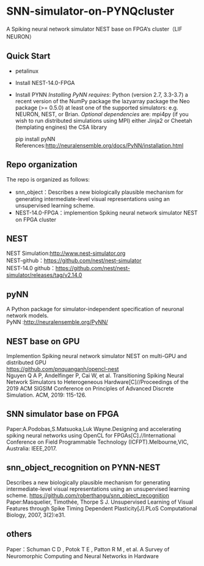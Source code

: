 # SNN-simulator-on-PYNQcluster
A Spiking neural network simulator NEST base on FPGA‘s cluster（LIF NEURON）
## Quick Start
 * petalinux 
 * Install NEST-14.0-FPGA
 * Install PYNN
    _Installing PyNN requires_:
    Python (version 2.7, 3.3-3.7)
    a recent version of the NumPy package
    the lazyarray package
    the Neo package (>= 0.5.0)
    at least one of the supported simulators: e.g. NEURON, NEST, or Brian.
    _Optional dependencies_ are:
    mpi4py (if you wish to run distributed simulations using MPI)
    either Jinja2 or Cheetah (templating engines)
    the CSA library
    
    pip install pyNN
    References:http://neuralensemble.org/docs/PyNN/installation.html
 
## Repo organization
The repo is organized as follows:
 * snn_object：Describes a new biologically plausible mechanism for generating intermediate-level visual representations using an          unsupervised learning scheme.
 * NEST-14.0-FPGA：implemention Spiking neural network simulator NEST on FPGA cluster
## NEST  
NEST Simulation:http://www.nest-simulator.org  
NEST-github：https://github.com/nest/nest-simulator  
NEST-14.0 github：https://github.com/nest/nest-simulator/releases/tag/v2.14.0  

## pyNN  
A Python package for simulator-independent specification of neuronal network models.  
PyNN :http://neuralensemble.org/PyNN/  

## NEST base on GPU  
Implemention Spiking neural network simulator NEST on multi-GPU and distributed GPU  
https://github.com/pnquanganh/opencl-nest  
Nguyen Q A P, Andelfinger P, Cai W, et al. Transitioning Spiking Neural Network Simulators to Heterogeneous Hardware[C]//Proceedings of the 2019 ACM SIGSIM Conference on Principles of Advanced Discrete Simulation. ACM, 2019: 115-126.

## SNN simulator base on FPGA
Paper:A.Podobas,S.Matsuoka,Luk Wayne.Designing and accelerating spiking neural networks using OpenCL for FPGAs[C].//International   Conference on Field Programmable Technology (ICFPT).Melbourne,VIC, Australia: IEEE,2017.  

## snn_object_recognition on PYNN-NEST  
Describes a new biologically plausible mechanism for generating intermediate-level visual representations using an unsupervised learning   scheme.
https://github.com/roberthangu/snn_object_recognition  
Paper:Masquelier, Timothée, Thorpe S J. Unsupervised Learning of Visual Features through Spike Timing Dependent Plasticity[J].PLoS     Computational Biology, 2007, 3(2):e31.  

## others
Paper：Schuman C D , Potok T E , Patton R M , et al. A Survey of Neuromorphic Computing and Neural Networks in Hardware
